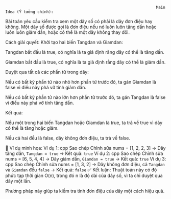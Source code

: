                                                                       Main Idea (Ý tưởng chính):
Bài toán yêu cầu kiểm tra xem một dãy số có phải là dãy đơn điệu hay không. Một dãy số được gọi là đơn điệu nếu nó luôn luôn tăng dần hoặc luôn luôn giảm dần, hoặc có thể là một dãy không thay đổi.

Cách giải quyết:
Khởi tạo hai biến Tangdan và Giamdan:

Tangdan bắt đầu là true, có nghĩa là ta giả định rằng dãy có thể là tăng dần.

Giamdan bắt đầu là true, có nghĩa là ta giả định rằng dãy có thể là giảm dần.

Duyệt qua tất cả các phần tử trong dãy:

Nếu có bất kỳ phần tử nào nhỏ hơn phần tử trước đó, ta gán Giamdan là false vì điều này phá vỡ tính giảm dần.

Nếu có bất kỳ phần tử nào lớn hơn phần tử trước đó, ta gán Tangdan là false vì điều này phá vỡ tính tăng dần.

Kết quả:

Nếu một trong hai biến Tangdan hoặc Giamdan là true, ta trả về true vì dãy có thể là tăng hoặc giảm.

Nếu cả hai đều là false, dãy không đơn điệu, ta trả về false.

🧾 Ví dụ minh họa:
Ví dụ 1:
cpp
Sao chép
Chỉnh sửa
nums = [1, 2, 2, 3]
→ Dãy tăng dần, `Tangdan = true`
→ Kết quả: `true`
Ví dụ 2:
cpp
Sao chép
Chỉnh sửa
nums = [6, 5, 4, 4]
→ Dãy giảm dần, `Giamdan = true`
→ Kết quả: `true`
Ví dụ 3:
cpp
Sao chép
Chỉnh sửa
nums = [1, 3, 2]
→ Dãy không đơn điệu, cả `Tangdan` và `Giamdan` đều `false`
→ Kết quả: `false`
✅ Kết luận:
Thuật toán này có độ phức tạp thời gian O(n), trong đó n là độ dài của dãy số, vì ta chỉ duyệt qua dãy một lần.

Phương pháp này giúp ta kiểm tra tính đơn điệu của dãy một cách hiệu quả.
